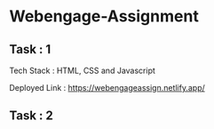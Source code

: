 # Webengage-Assignment

## Task : 1

Tech Stack : HTML, CSS and Javascript

Deployed Link : https://webengageassign.netlify.app/

## Task : 2